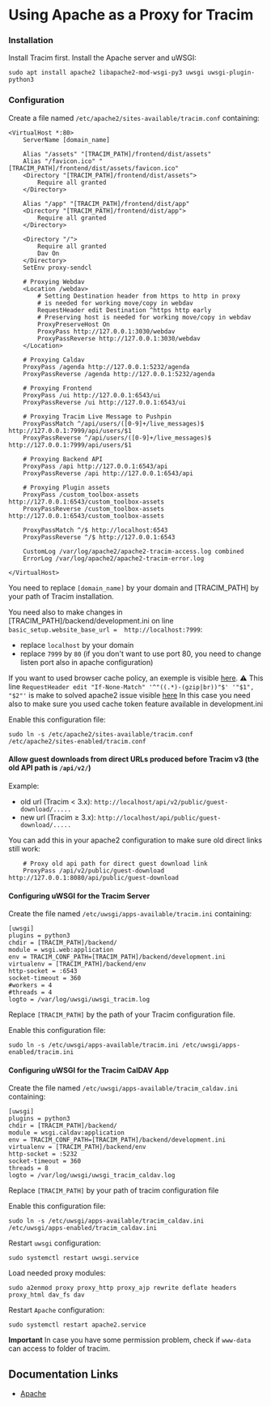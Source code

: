 # Using Apache as a Proxy for Tracim #

### Installation ###

Install Tracim first.
Install the Apache server and uWSGI:

    sudo apt install apache2 libapache2-mod-wsgi-py3 uwsgi uwsgi-plugin-python3

### Configuration ###

Create a file named `/etc/apache2/sites-available/tracim.conf` containing:

    <VirtualHost *:80>
        ServerName [domain_name]

        Alias "/assets" "[TRACIM_PATH]/frontend/dist/assets"
        Alias "/favicon.ico" "[TRACIM_PATH]/frontend/dist/assets/favicon.ico"
        <Directory "[TRACIM_PATH]/frontend/dist/assets">
            Require all granted
        </Directory>

        Alias "/app" "[TRACIM_PATH]/frontend/dist/app"
        <Directory "[TRACIM_PATH]/frontend/dist/app">
            Require all granted
        </Directory>

        <Directory "/">
            Require all granted
            Dav On
        </Directory>
        SetEnv proxy-sendcl

        # Proxying Webdav
        <Location /webdav>
            # Setting Destination header from https to http in proxy
            # is needed for working move/copy in webdav
            RequestHeader edit Destination ^https http early
            # Preserving host is needed for working move/copy in webdav
            ProxyPreserveHost On
            ProxyPass http://127.0.0.1:3030/webdav
            ProxyPassReverse http://127.0.0.1:3030/webdav
        </Location>

        # Proxying Caldav
        ProxyPass /agenda http://127.0.0.1:5232/agenda
        ProxyPassReverse /agenda http://127.0.0.1:5232/agenda

        # Proxying Frontend
        ProxyPass /ui http://127.0.0.1:6543/ui
        ProxyPassReverse /ui http://127.0.0.1:6543/ui

        # Proxying Tracim Live Message to Pushpin
        ProxyPassMatch ^/api/users/([0-9]+/live_messages)$ http://127.0.0.1:7999/api/users/$1
        ProxyPassReverse ^/api/users/([0-9]+/live_messages)$ http://127.0.0.1:7999/api/users/$1

        # Proxying Backend API
        ProxyPass /api http://127.0.0.1:6543/api
        ProxyPassReverse /api http://127.0.0.1:6543/api

        # Proxying Plugin assets
        ProxyPass /custom_toolbox-assets http://127.0.0.1:6543/custom_toolbox-assets
        ProxyPassReverse /custom_toolbox-assets http://127.0.0.1:6543/custom_toolbox-assets

        ProxyPassMatch ^/$ http://localhost:6543
        ProxyPassReverse ^/$ http://127.0.0.1:6543

        CustomLog /var/log/apache2/apache2-tracim-access.log combined
        ErrorLog /var/log/apache2/apache2-tracim-error.log

    </VirtualHost>

You need to replace `[domain_name]` by your domain and [TRACIM_PATH] by your path of Tracim installation.

You need also to make changes in [TRACIM_PATH]/backend/development.ini on line `basic_setup.website_base_url =  http://localhost:7999`:
  - replace `localhost` by your domain
  - replace `7999` by `80` (if you don't want to use port 80, you need to change listen port also in apache configuration)

If you want to used browser cache policy, an exemple is visible [here](https://github.com/tracim/tracim/blob/develop/tools_docker/Debian_Uwsgi/apache2.conf.sample).
:warning: This line `RequestHeader edit "If-None-Match" '^"((.*)-(gzip|br))"$' '"$1", "$2"'` is make to solved apache2 issue visible [here](https://bz.apache.org/bugzilla/show_bug.cgi?id=45023#c26)
In this case you need also to make sure you used cache token feature available in development.ini

Enable this configuration file:

    sudo ln -s /etc/apache2/sites-available/tracim.conf /etc/apache2/sites-enabled/tracim.conf

#### Allow guest downloads from direct URLs produced before Tracim v3 (the old API path is `/api/v2/`)

Example:
- old url (Tracim < 3.x): `http://localhost/api/v2/public/guest-download/.....`
- new url (Tracim ≥ 3.x): `http://localhost/api/public/guest-download/.....`

You can add this in your apache2 configuration to make sure old direct links still work:
~~~
    # Proxy old api path for direct guest download link
    ProxyPass /api/v2/public/guest-download http://127.0.0.1:8080/api/public/guest-download
~~~

#### Configuring uWSGI for the Tracim Server

Create the file named `/etc/uwsgi/apps-available/tracim.ini` containing:

    [uwsgi]
    plugins = python3
    chdir = [TRACIM_PATH]/backend/
    module = wsgi.web:application
    env = TRACIM_CONF_PATH=[TRACIM_PATH]/backend/development.ini
    virtualenv = [TRACIM_PATH]/backend/env
    http-socket = :6543
    socket-timeout = 360
    #workers = 4
    #threads = 4
    logto = /var/log/uwsgi/uwsgi_tracim.log

Replace `[TRACIM_PATH]` by the path of your Tracim configuration file.

Enable this configuration file:

    sudo ln -s /etc/uwsgi/apps-available/tracim.ini /etc/uwsgi/apps-enabled/tracim.ini

#### Configuring uWSGI for the Tracim CalDAV App

Create the file named `/etc/uwsgi/apps-available/tracim_caldav.ini` containing:

    [uwsgi]
    plugins = python3
    chdir = [TRACIM_PATH]/backend/
    module = wsgi.caldav:application
    env = TRACIM_CONF_PATH=[TRACIM_PATH]/backend/development.ini
    virtualenv = [TRACIM_PATH]/backend/env
    http-socket = :5232
    socket-timeout = 360
    threads = 8
    logto = /var/log/uwsgi/uwsgi_tracim_caldav.log

Replace `[TRACIM_PATH]` by your path of tracim configuration file

Enable this configuration file:

    sudo ln -s /etc/uwsgi/apps-available/tracim_caldav.ini /etc/uwsgi/apps-enabled/tracim_caldav.ini

Restart `uwsgi` configuration:

    sudo systemctl restart uwsgi.service

Load needed proxy modules:

    sudo a2enmod proxy proxy_http proxy_ajp rewrite deflate headers proxy_html dav_fs dav

Restart `Apache` configuration:

    sudo systemctl restart apache2.service

**Important**
In case you have some permission problem, check if `www-data` can access to folder of tracim.

## Documentation Links ##

* [Apache](https://httpd.apache.org/docs/2.4/)
